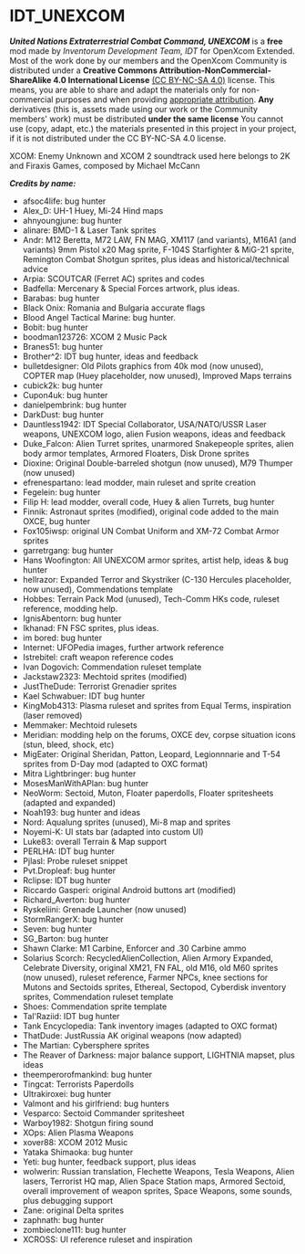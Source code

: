 # IDT_UNEXCOM
***United Nations Extraterrestrial Combat Command, UNEXCOM*** is a **free** mod made by *Inventorum Development Team, IDT* for OpenXcom Extended. Most of the work done by our members and the OpenXcom Community is distributed under a **Creative Commons Attribution-NonCommercial-ShareAlike 4.0 International License** [(CC BY-NC-SA 4.0)](http://creativecommons.org/licenses/by-nc-sa/4.0/) license. This means, you are able to share and adapt the materials only for non-commercial purposes and when providing [appropriate attribution](https://wiki.creativecommons.org/wiki/License_Versions#Detailed_attribution_comparison_chart). **Any** derivatives (this is, assets made using our work or the Community members' work) must be distributed **under the same license** You cannot use (copy, adapt, etc.) the materials presented in this project in your project, if it is not distributed under the CC BY-NC-SA 4.0 license.

XCOM: Enemy Unknown and XCOM 2 soundtrack used here belongs to 2K and Firaxis Games, composed by Michael McCann

***Credits by name:***

* afsoc4life: bug hunter
* Alex_D: UH-1 Huey, Mi-24 Hind maps
* ahnyoungjune: bug hunter
* alinare: BMD-1 & Laser Tank sprites
* Andr: M12 Beretta, M72 LAW, FN MAG, XM117 (and variants), M16A1 (and variants) 9mm Pistol x20 Mag sprite, F-104S Starfighter & MiG-21 sprite, Remington Combat Shotgun sprites, plus ideas and historical/technical advice
* Arpia: SCOUTCAR (Ferret AC) sprites and codes
* Badfella: Mercenary & Special Forces artwork, plus ideas.
* Barabas: bug hunter
* Black Onix: Romania and Bulgaria accurate flags
* Blood Angel Tactical Marine: bug hunter.
* Bobit: bug hunter
* boodman123726: XCOM 2 Music Pack
* Branes51: bug hunter
* Brother^2: IDT bug hunter, ideas and feedback
* bulletdesigner: Old Pilots graphics from 40k mod (now unused), COPTER map (Huey placeholder, now unused), Improved Maps terrains
* cubick2k: bug hunter
* Cupon4uk: bug hunter
* danielpembrink: bug hunter
* DarkDust: bug hunter
* Dauntless1942: IDT Special Collaborator, USA/NATO/USSR Laser weapons, UNEXCOM logo, alien Fusion weapons, ideas and feedback
* Duke_Falcon: Alien Turret sprites, unarmored Snakepeople sprites, alien body armor templates, Armored Floaters, Disk Drone sprites
* Dioxine: Original Double-barreled shotgun (now unused), M79 Thumper (now unused)
* efrenespartano: lead modder, main ruleset and sprite creation
* Fegelein: bug hunter
* Filip H: lead modder, overall code, Huey & alien Turrets, bug hunter
* Finnik: Astronaut sprites (modified), original code added to the main OXCE, bug hunter
* Fox105iwsp: original UN Combat Uniform and XM-72 Combat Armor sprites
* garretrgang: bug hunter
* Hans Woofington: All UNEXCOM armor sprites, artist help, ideas & bug hunter
* hellrazor: Expanded Terror and Skystriker (C-130 Hercules placeholder, now unused), Commendations template
* Hobbes: Terrain Pack Mod (unused), Tech-Comm HKs code, ruleset reference, modding help.
* IgnisAbentorn: bug hunter
* Ikhanad: FN FSC sprites, plus ideas.
* im bored: bug hunter
* Internet: UFOPedia images, further artwork reference
* Istrebitel: craft weapon reference codes
* Ivan Dogovich: Commendation ruleset template
* Jackstaw2323: Mechtoid sprites (modified)
* JustTheDude: Terrorist Grenadier sprites
* Kael Schwabuer: IDT bug hunter
* KingMob4313: Plasma ruleset and sprites from Equal Terms, inspiration (laser removed)
* Memmaker: Mechtoid rulesets
* Meridian: modding help on the forums, OXCE dev, corpse situation icons (stun, bleed, shock, etc)
* MigEater: Original Sheridan, Patton, Leopard, Legionnnarie and T-54 sprites from D-Day mod (adapted to OXC format)
* Mitra Lightbringer: bug hunter
* MosesManWithAPlan: bug hunter
* NeoWorm: Sectoid, Muton, Floater paperdolls, Floater spritesheets (adapted and expanded)
* Noah193: bug hunter and ideas
* Nord: Aqualung sprites (unused), Mi-8 map and sprites
* Noyemi-K: UI stats bar (adapted into custom UI)
* Luke83: overall Terrain & Map support
* PERLHA: IDT bug hunter
* Pjlasl: Probe ruleset snippet
* Pvt.Dropleaf: bug hunter
* Rclipse: IDT bug hunter
* Riccardo Gasperi: original Android buttons art (modified)
* Richard_Averton: bug hunter
* Ryskeliini: Grenade Launcher (now unused)
* StormRangerX: bug hunter
* Seven: bug hunter
* SG_Barton: bug hunter
* Shawn Clarke: M1 Carbine, Enforcer and .30 Carbine ammo
* Solarius Scorch: RecycledAlienCollection, Alien Armory Expanded, Celebrate Diversity, original XM21, FN FAL, old M16, old M60 sprites (now unused), ruleset reference, Farmer NPCs, knee sections for Mutons and Sectoids sprites, Ethereal, Sectopod, Cyberdisk inventory sprites, Commendation ruleset template
* Shoes: Commendation sprite template
* Tal'Raziid: IDT bug hunter
* Tank Encyclopedia: Tank inventory images (adapted to OXC format)
* ThatDude: JustRussia AK original weapons (now adapted)
* The Martian: Cybersphere sprites
* The Reaver of Darkness: major balance support, LIGHTNIA mapset, plus ideas
* theemperorofmankind: bug hunter
* Tingcat: Terrorists Paperdolls
* Ultrakiroxei: bug hunter
* Valmont and his girlfriend: bug hunters
* Vesparco: Sectoid Commander spritesheet
* Warboy1982: Shotgun firing sound
* XOps: Alien Plasma Weapons
* xover88: XCOM 2012 Music
* Yataka Shimaoka: bug hunter
* Yeti: bug hunter, feedback support, plus ideas
* wolwerin: Russian translation, Flechette Weapons, Tesla Weapons, Alien lasers, Terrorist HQ map, Alien Space Station maps, Armored Sectoid, overall improvement of weapon sprites, Space Weapons, some sounds, plus debugging support
* Zane: original Delta sprites
* zaphnath: bug hunter
* zombieclone111: bug hunter
* XCROSS: UI reference ruleset and inspiration